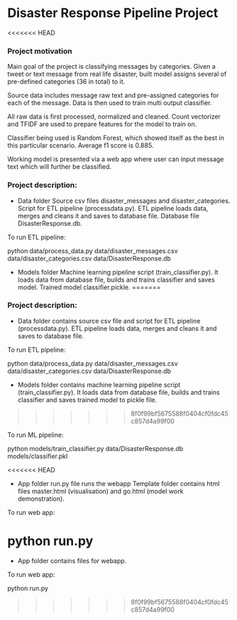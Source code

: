 # Disaster Response Pipeline Project

<<<<<<< HEAD
### Project motivation

Main goal of the project is classifying messages by categories. Given a tweet or text message from real life disaster, built model assigns several of pre-defined categories (36 in total) to it.

Source data includes message raw text and pre-assigned categories for each of the message. Data is then used to train multi output classifier. 

All raw data is first processed, normalized and cleaned. Count vectorizer and TFIDF are used to prepare features for the model to train on.

Classifier being used is Random Forest, which showed itself as the best in this particular scenario.
Average f1 score is 0.885.

Working model is presented via a web app where user can input message text which will further be classified.

### Project description:

- Data folder 
Source csv files disaster_messages and disaster_categories.
Script for ETL pipeline (processdata.py). ETL pipeline loads data, merges and cleans it and saves to database file.
Database file DisasterResponse.db.

To run ETL pipeline:

python data/process_data.py data/disaster_messages.csv data/disaster_categories.csv data/DisasterResponse.db

- Models folder 
Machine learning pipeline script (train_classifier.py). It loads data from database file, builds and trains classifier and saves model.
Trained model classifier.pickle.
=======
### Project description:

- Data folder contains source csv file and script for ETL pipeline (processdata.py). ETL pipeline loads data, merges and cleans it and saves to database file.

To run ETL pipeline:

python data/process_data.py data/disaster_messages.csv data/disaster_categories.csv data/DisasterResponse.db

- Models folder contains machine learning pipeline script (train_classifier.py). It loads data from database file, builds and trains classifier and saves trained model to pickle file.
>>>>>>> 8f0f99bf5675588f0404cf0fdc45c857d4a99f00

To run ML pipeline:

python models/train_classifier.py data/DisasterResponse.db models/classifier.pkl


<<<<<<< HEAD
- App folder 
run.py file runs the webapp
Template folder contains html files master.html (visualisation) and go.html (model work demonstration).

To run web app:

python run.py
=======
- App folder contains files for webapp.

To run web app:

python run.py
>>>>>>> 8f0f99bf5675588f0404cf0fdc45c857d4a99f00
